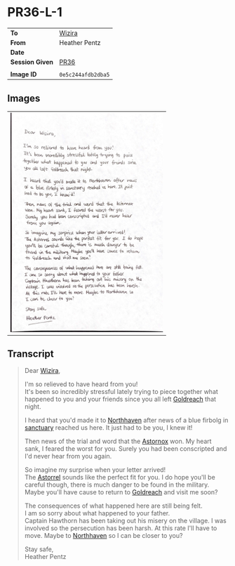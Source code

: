 # PR36-L-1

|||
| --- | --- |
| **To** | [Wizira](../characters/wizira.md) | letter.1
| **From** | Heather Pentz |
| **Date** | |
| **Session Given** | [PR36](../sessions/upcoming/PR36.md) |
|||
| **Image ID** | `0e5c244afdb2dba5` |

## Images

||
|:---:|
| <img src="https://raw.githubusercontent.com/jesskelsall/astarus-images/main/letters/0e5c244afdb2dba5.jpg" height="500" /> |

## Transcript

> Dear [Wizira](../characters/wizira.md),
> 
> I'm so relieved to have heard from you!  
> It's been so incredibly stressful lately trying to piece together what happened to you and your friends since you all left [Goldreach](../civilisations/kingdom-of-astor/SETTLEMENTS/GOLDREACH/README.md) that night.
> 
> I heard that you'd made it to [Northhaven](../places/cities/northhaven.md) after news of a blue firbolg in [sanctuary](../organisations/astorrel/sanctuary.md) reached us here. It just had to be you, I knew it!
> 
> Then news of the trial and word that the [Astornox](../organisations/astornox/astornox.md) won. My heart sank, I feared the worst for you. Surely you had been conscripted and I'd never hear from you again.
> 
> So imagine my surprise when your letter arrived!  
> The [Astorrel](../organisations/astorrel/astorrel.md) sounds like the perfect fit for you. I do hope you'll be careful though, there is much danger to be found in the military. Maybe you'll have cause to return to [Goldreach](../civilisations/kingdom-of-astor/SETTLEMENTS/GOLDREACH/README.md) and visit me soon?
> 
> The consequences of what happened here are still being felt.  
> I am so sorry about what happened to your father.  
> Captain Hawthorn has been taking out his misery on the village. I was involved so the persecution has been harsh. At this rate I'll have to move. Maybe to [Northhaven](../places/cities/northhaven.md) so I can be closer to you?
> 
> Stay safe,  
> Heather Pentz
